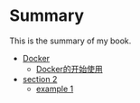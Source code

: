 # Summary
This is the summary of my book.

* [Docker](docker/README.md)
    * [Docker的开始使用](docker/docker_start_use.md)
* [section 2](section2/README.md)
    * [example 1](section2/example1.md)